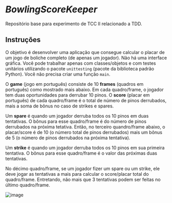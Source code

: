 # _BowlingScoreKeeper_
Repositório base para experimento de TCC II relacionado a TDD.

## Instruções

O objetivo é desenvolver uma aplicação que consegue calcular o placar de um jogo de boliche completo (de apenas um jogador). Não há uma interface gráfica. Você pode trabalhar apenas com classes/objetos e com testes unitários utilizando o pacote `unittesting` (pacote da biblioteca padrão Python). Você não precisa criar uma função `main`.

O **game** (jogo em português) consiste de 10 **frames** (quadros em português) como mostrado mais abaixo. Em cada quadro/frame, o jogador tem duas oportunidades para derrubar 10 pinos. O **score** (placar em português) de cada quadro/frame é o total de número de pinos derrubados, mais a soma de bônus no caso de strikes e spares.

Um **spare** é quando um jogador derruba todos os 10 pinos em duas tentativas. O bônus para esse quadro/frame é do número de pinos derrubados na próxima tetativa. Então, no terceiro quandro/frame abaixo, o placar/score é de 10 (o número total de pinos derrubados) mais um bônus de 5 (o número de pinos derrubados na próxima tentativa).

Um **strike** é quando um jogador derruba todos os 10 pinos em sua primeira tentativa. O bônus para esse quadro/frame é o valor das próximas duas tentativas.

No décimo quadro/frame, se um jogador fizer um spare ou um strike, ele deve jogar as tentativas a mais para calcular o score/placar total do quadro/frame. Entretando, não mais que 3 tentativas podem ser feitas no último quadro/frame.

![image](https://user-images.githubusercontent.com/43941670/221432081-17c0625a-0f1a-4254-8a24-e5577ec83ca0.png)
